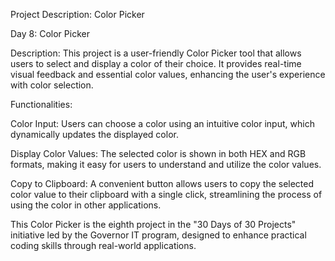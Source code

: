 Project Description: Color Picker

Day 8: Color Picker

Description: This project is a user-friendly Color Picker tool that allows users to select and display a color of their choice. It provides real-time visual feedback and essential color values, enhancing the user's experience with color selection.

Functionalities:

Color Input: Users can choose a color using an intuitive color input, which dynamically updates the displayed color.

Display Color Values: The selected color is shown in both HEX and RGB formats, making it easy for users to understand and utilize the color values.

Copy to Clipboard: A convenient button allows users to copy the selected color value to their clipboard with a single click, streamlining the process of using the color in other applications.

This Color Picker is the eighth project in the "30 Days of 30 Projects" initiative led by the Governor IT program, designed to enhance practical coding skills through real-world applications.
